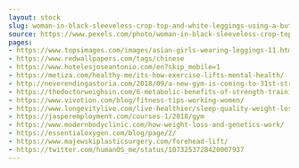 ```yaml
---
layout: stock
slug: woman-in-black-sleeveless-crop-top-and-white-leggings-using-a-butterfly-machine-in-front-of-a-mirror-1111304
source: https://www.pexels.com/photo/woman-in-black-sleeveless-crop-top-and-white-leggings-using-a-butterfly-machine-in-front-of-a-mirror-1111304/
pages:
- https://www.topsimages.com/images/asian-girls-wearing-leggings-11.html
- https://www.redwallpapers.com/tags/chinese
- https://www.hotelesjoseantonio.com/en?skip_mobile=1
- https://metiza.com/healthy-me/its-how-exercise-lifts-mental-health/
- http://neverendingastoria.com/2018/09/a-new-gym-is-coming-to-31st-street/biceps-bodybuilding-chinese-1111304/
- https://thedoctorweighsin.com/6-metabolic-benefits-of-strength-training-for-women/
- https://www.vivotion.com/blog/fitness-tips-working-women/
- https://www.longevitylive.com/live-healthier/sleep-quality-weight-loss/
- https://jasperemployment.com/courses-1/2018/gym
- https://www.modernbodyclinic.com/how-weight-loss-and-genetics-work/
- https://essentialoxygen.com/blog/page/2/
- https://www.majewskiplasticsurgery.com/forehead-lift/
- https://twitter.com/humanOS_me/status/1073253728420007937
---
```

